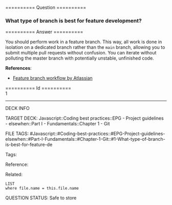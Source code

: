 ========== Question ==========  

### What type of branch is best for feature development?  

========== Answer ==========  

You should perform work in a feature branch. This way, all work is done in isolation on a dedicated branch rather than the `main` branch, allowing you to submit multiple pull requests without confusion. You can iterate without polluting the master branch with potentially unstable, unfinished code.

**References**:

-   [Feature branch workflow by Atlassian](https://www.atlassian.com/git/tutorials/comparing-workflows#feature-branch-workflow)

========== Id ==========  
1

---

DECK INFO

TARGET DECK: Javascript::Coding best practices::EPG - Project guidelines - elsewhen::Part I - Fundamentals::Chapter 1 - Git

FILE TAGS: #Javascript::#Coding-best-practices::#EPG-Project-guidelines-elsewhen::#Part-I-Fundamentals::#Chapter-1-Git::#1-What-type-of-branch-is-best-for-feature-de

Tags:

Reference:

Related:

```dataview
LIST
where file.name = this.file.name
```

QUESTION STATUS: Safe to store
